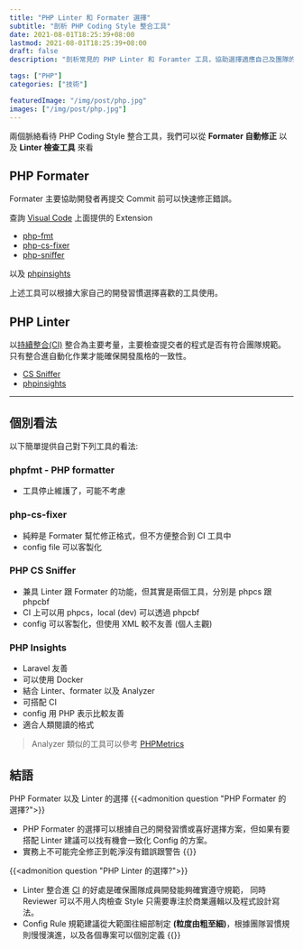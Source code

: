 ```yaml
---
title: "PHP Linter 和 Formater 選擇"
subtitle: "剖析 PHP Coding Style 整合工具"
date: 2021-08-01T18:25:39+08:00
lastmod: 2021-08-01T18:25:39+08:00
draft: false
description: "剖析常見的 PHP Linter 和 Foramter 工具，協助選擇適應自己及團隊的開發工具。"

tags: ["PHP"]
categories: ["技術"]

featuredImage: "/img/post/php.jpg"
images: ["/img/post/php.jpg"]
---
```


兩個脈絡看待 PHP Coding Style 整合工具，我們可以從 **Formater 自動修正** 以及 **Linter 檢查工具** 來看
<!--more-->

## PHP Formater
Formater 主要協助開發者再提交 Commit 前可以快速修正錯誤。

查詢 [Visual Code](https://code.visualstudio.com/) 上面提供的 Extension
- [php-fmt](https://marketplace.visualstudio.com/items?itemName=kokororin.vscode-phpfmt)
- [php-cs-fixer](https://marketplace.visualstudio.com/items?itemName=junstyle.php-cs-fixer)
- [php-sniffer](https://marketplace.visualstudio.com/items?itemName=wongjn.php-sniffer)

以及 [phpinsights](https://phpinsights.com/)

上述工具可以根據大家自己的開發習慣選擇喜歡的工具使用。

## PHP Linter
以[持續整合(CI)](https://zh.wikipedia.org/wiki/%E6%8C%81%E7%BA%8C%E6%95%B4%E5%90%88) 整合為主要考量，主要檢查提交者的程式是否有符合團隊規範。只有整合進自動化作業才能確保開發風格的一致性。
- [CS Sniffer](https://github.com/squizlabs/PHP_CodeSniffer)
- [phpinsights](https://phpinsights.com/)

----

## 個別看法
以下簡單提供自己對下列工具的看法:
### phpfmt - PHP formatter
- 工具停止維護了，可能不考慮

### php-cs-fixer
- 純粹是 Formater 幫忙修正格式，但不方便整合到 CI 工具中
- config file 可以客製化

### PHP CS Sniffer
- 兼具 Linter 跟 Formater 的功能，但其實是兩個工具，分別是 phpcs 跟 phpcbf
- CI 上可以用 phpcs，local (dev) 可以透過 phpcbf 
- config 可以客製化，但使用 XML 較不友善 (個人主觀)


### PHP Insights
- Laravel 友善
- 可以使用 Docker
- 結合 Linter、formater 以及 Analyzer
- 可搭配 CI
- config 用 PHP 表示比較友善
- 適合人類閱讀的格式

> Analyzer 類似的工具可以參考 [PHPMetrics](https://phpmetrics.org/)


## 結語
PHP Formater 以及 Linter 的選擇
{{<admonition question "PHP Formater 的選擇?">}}
- PHP Formater 的選擇可以根據自己的開發習慣或喜好選擇方案，但如果有要搭配 Linter 建議可以找有機會一致化 Config 的方案。
- 實務上不可能完全修正到乾淨沒有錯誤跟警告
{{</admonition>}}

{{<admonition question "PHP Linter 的選擇?">}}
- Linter 整合進 [CI](https://zh.wikipedia.org/wiki/%E6%8C%81%E7%BA%8C%E6%95%B4%E5%90%88) 的好處是確保團隊成員開發能夠確實遵守規範，
同時 Reviewer 可以不用人肉檢查 Style 只需要專注於商業邏輯以及程式設計寫法。
- Config Rule 規範建議從大範圍往細部制定 **(粒度由粗至細)**，根據團隊習慣規則慢慢演進，以及各個專案可以個別定義
{{</admonition>}}